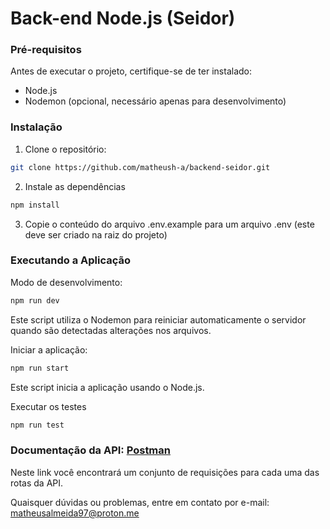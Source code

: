 # Back-end Node.js (Seidor)

### Pré-requisitos

Antes de executar o projeto, certifique-se de ter instalado:

- Node.js
- Nodemon (opcional, necessário apenas para desenvolvimento)

### Instalação

1. Clone o repositório:

```bash
git clone https://github.com/matheush-a/backend-seidor.git
```
2. Instale as dependências
```bash
npm install
```

3. Copie o conteúdo do arquivo .env.example para um arquivo .env (este deve ser criado na raiz do projeto)

### Executando a Aplicação

Modo de desenvolvimento:
```bash
npm run dev
```
Este script utiliza o Nodemon para reiniciar automaticamente o servidor quando são detectadas alterações nos arquivos.

Iniciar a aplicação:
```bash
npm run start
```
Este script inicia a aplicação usando o Node.js.

Executar os testes
```bash
npm run test
```

### Documentação da API:   [Postman](https://www.postman.com/orange-desert-796995/workspace/seidor)

Neste link você encontrará um conjunto de requisições para cada uma das rotas da API.

Quaisquer dúvidas ou problemas, entre em contato por e-mail: matheusalmeida97@proton.me
